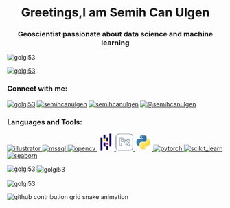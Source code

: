 <h1 align="center">Greetings,I am Semih Can Ulgen</h1>
<h3 align="center">Geoscientist passionate about data science and machine learning</h3>

<p align="left"> <img src="https://komarev.com/ghpvc/?username=golgi53&label=Profile%20views&color=0e75b6&style=flat" alt="golgi53" /> </p>

<p align="left"> <a href="https://github.com/ryo-ma/github-profile-trophy"><img src="https://github-profile-trophy.vercel.app/?username=golgi53" alt="golgi53" /></a> </p>

<h3 align="left">Connect with me:</h3>
<p align="left">
<a href="https://dev.to/golgi53" target="blank"><img align="center" src="https://raw.githubusercontent.com/rahuldkjain/github-profile-readme-generator/master/src/images/icons/Social/devto.svg" alt="golgi53" height="30" width="40" /></a>
<a href="https://linkedin.com/in/semihcanulgen" target="blank"><img align="center" src="https://raw.githubusercontent.com/rahuldkjain/github-profile-readme-generator/master/src/images/icons/Social/linked-in-alt.svg" alt="semihcanulgen" height="30" width="40" /></a>
<a href="https://kaggle.com/semihcanulgen" target="blank"><img align="center" src="https://raw.githubusercontent.com/rahuldkjain/github-profile-readme-generator/master/src/images/icons/Social/kaggle.svg" alt="semihcanulgen" height="30" width="40" /></a>
<a href="https://medium.com/@semihcanulgen" target="blank"><img align="center" src="https://raw.githubusercontent.com/rahuldkjain/github-profile-readme-generator/master/src/images/icons/Social/medium.svg" alt="@semihcanulgen" height="30" width="40" /></a>
</p>

<h3 align="left">Languages and Tools:</h3>
<p align="left"> <a href="https://www.adobe.com/in/products/illustrator.html" target="_blank" rel="noreferrer"> <img src="https://www.vectorlogo.zone/logos/adobe_illustrator/adobe_illustrator-icon.svg" alt="illustrator" width="40" height="40"/> </a> <a href="https://www.microsoft.com/en-us/sql-server" target="_blank" rel="noreferrer"> <img src="https://www.svgrepo.com/show/303229/microsoft-sql-server-logo.svg" alt="mssql" width="40" height="40"/> </a> <a href="https://opencv.org/" target="_blank" rel="noreferrer"> <img src="https://www.vectorlogo.zone/logos/opencv/opencv-icon.svg" alt="opencv" width="40" height="40"/> </a> <a href="https://pandas.pydata.org/" target="_blank" rel="noreferrer"> <img src="https://raw.githubusercontent.com/devicons/devicon/2ae2a900d2f041da66e950e4d48052658d850630/icons/pandas/pandas-original.svg" alt="pandas" width="40" height="40"/> </a> <a href="https://www.photoshop.com/en" target="_blank" rel="noreferrer"> <img src="https://raw.githubusercontent.com/devicons/devicon/master/icons/photoshop/photoshop-line.svg" alt="photoshop" width="40" height="40"/> </a> <a href="https://www.python.org" target="_blank" rel="noreferrer"> <img src="https://raw.githubusercontent.com/devicons/devicon/master/icons/python/python-original.svg" alt="python" width="40" height="40"/> </a> <a href="https://pytorch.org/" target="_blank" rel="noreferrer"> <img src="https://www.vectorlogo.zone/logos/pytorch/pytorch-icon.svg" alt="pytorch" width="40" height="40"/> </a> <a href="https://scikit-learn.org/" target="_blank" rel="noreferrer"> <img src="https://upload.wikimedia.org/wikipedia/commons/0/05/Scikit_learn_logo_small.svg" alt="scikit_learn" width="40" height="40"/> </a> <a href="https://seaborn.pydata.org/" target="_blank" rel="noreferrer"> <img src="https://seaborn.pydata.org/_images/logo-mark-lightbg.svg" alt="seaborn" width="40" height="40"/> </a> </p>

<p><img align="left" src="https://github-readme-stats.vercel.app/api/top-langs?username=golgi53&show_icons=true&locale=en&layout=compact" alt="golgi53" /></p>

<p>&nbsp;<img align="center" src="https://github-readme-stats.vercel.app/api?username=golgi53&show_icons=true&locale=en" alt="golgi53" /></p>

<p><img align="center" src="https://github-readme-streak-stats.herokuapp.com/?user=golgi53&" alt="golgi53" /></p>

<picture>
  <source media="(prefers-color-scheme: dark)" srcset="https://raw.githubusercontent.com/golgi53/golgi53/output/github-contribution-grid-snake-dark.svg">
  <source media="(prefers-color-scheme: light)" srcset="https://raw.githubusercontent.com/golgi53/golgi53/output/github-contribution-grid-snake.svg">
  <img alt="github contribution grid snake animation" src="https://raw.githubusercontent.com/golgi53/golgi53/output/github-contribution-grid-snake.svg">
</picture>
